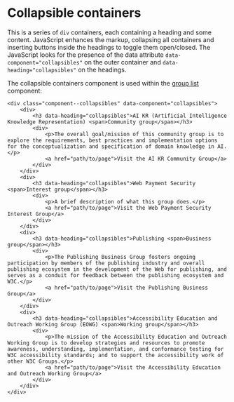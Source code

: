 # Collapsible containers

This is a series of `div` containers, each containing a heading and some content. JavaScript enhances the markup, collapsing all containers and inserting buttons inside the headings to toggle them open/closed. The JavaScript looks for the presence of the data attribute `data-component="collapsibles"` on the outer container and `data-heading="collapsibles"` on the headings.

The collapsible containers component is used within the [group list](group-list.md) component:

```
<div class="component--collapsibles" data-component="collapsibles">
    <div>
        <h3 data-heading="collapsibles">AI KR (Artificial Intelligence Knowledge Representation) <span>Community group</span></h3>
        <div>
            <p>The overall goal/mission of this community group is to explore the requirements, best practices and implementation options for the conceptualization and specification of domain knowledge in AI.</p>
            <a href="path/to/page">Visit the AI KR Community Group</a>
        </div>
    </div>
    <div>
        <h3 data-heading="collapsibles">Web Payment Security <span>Interest group</span></h3>
        <div>
            <p>A brief description of what this group does.</p>
            <a href="path/to/page">Visit the Web Payment Security Interest Group</a>
        </div>
    </div>
    <div>
        <h3 data-heading="collapsibles">Publishing <span>Business group</span></h3>
        <div>
            <p>The Publishing Business Group fosters ongoing participation by members of the publishing industry and overall publishing ecosystem in the development of the Web for publishing, and serves as a conduit for feedback between the publishing ecosystem and W3C.</p>
            <a href="path/to/page">Visit the Publishing Business Group</a>
        </div>
    </div>
    <div>
        <h3 data-heading="collapsibles">Accessibility Education and Outreach Working Group (EOWG) <span>Working group</span></h3>
        <div>
            <p>The mission of the Accessibility Education and Outreach Working Group is to develop strategies and resources to promote awareness, understanding, implementation, and conformance testing for W3C accessibility standards; and to support the accessibility work of other W3C Groups.</p>
            <a href="path/to/page">Visit the Accessibility Education and Outreach Working Group</a>
        </div>
    </div>
</div>
```